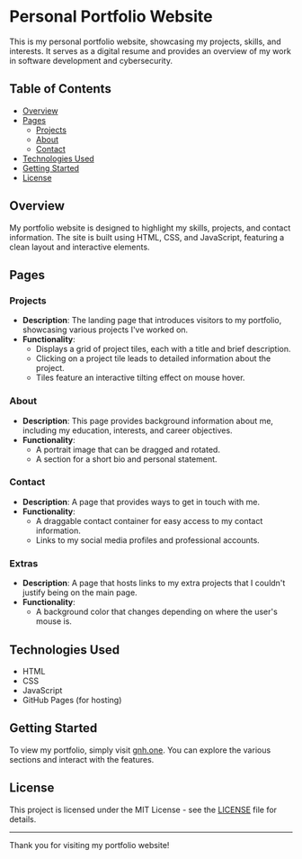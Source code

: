 # Personal Portfolio Website

This is my personal portfolio website, showcasing my projects, skills, and interests. It serves as a digital resume and provides an overview of my work in software development and cybersecurity.

## Table of Contents

- [Overview](#overview)
- [Pages](#pages)
  - [Projects](#projects)
  - [About](#about)
  - [Contact](#contact)
- [Technologies Used](#technologies-used)
- [Getting Started](#getting-started)
- [License](#license)

## Overview

My portfolio website is designed to highlight my skills, projects, and contact information. The site is built using HTML, CSS, and JavaScript, featuring a clean layout and interactive elements. 

## Pages

### Projects
- **Description**: The landing page that introduces visitors to my portfolio, showcasing various projects I've worked on.
- **Functionality**:
  - Displays a grid of project tiles, each with a title and brief description.
  - Clicking on a project tile leads to detailed information about the project.
  - Tiles feature an interactive tilting effect on mouse hover.

### About
- **Description**: This page provides background information about me, including my education, interests, and career objectives.
- **Functionality**:
  - A portrait image that can be dragged and rotated.
  - A section for a short bio and personal statement.

### Contact
- **Description**: A page that provides ways to get in touch with me.
- **Functionality**:
  - A draggable contact container for easy access to my contact information.
  - Links to my social media profiles and professional accounts.

### Extras
- **Description**: A page that hosts links to my extra projects that I couldn't justify being on the main page.
- **Functionality**:
  - A background color that changes depending on where the user's mouse is.

## Technologies Used

- HTML
- CSS
- JavaScript
- GitHub Pages (for hosting)

## Getting Started

To view my portfolio, simply visit [gnh.one](https://gnh.one). You can explore the various sections and interact with the features.

## License

This project is licensed under the MIT License - see the [LICENSE](LICENSE.md) file for details.

---

Thank you for visiting my portfolio website!
